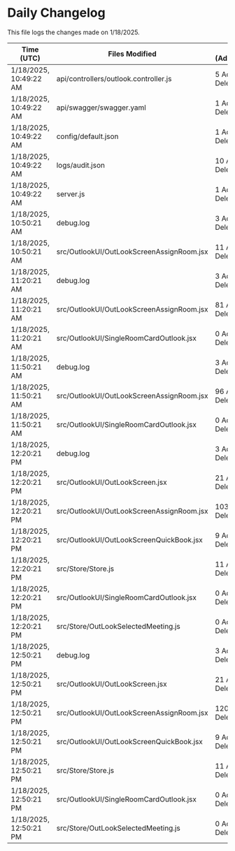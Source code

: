 # Daily Changelog

This file logs the changes made on 1/18/2025.

| Time (UTC)             | Files Modified                    | Changes (Addition/Deletion) |
|------------------------|-----------------------------------|-----------------------------|
| 1/18/2025, 10:49:22 AM | api/controllers/outlook.controller.js | 5 Additions & 5 Deletions |
| 1/18/2025, 10:49:22 AM | api/swagger/swagger.yaml | 1 Additions & 1 Deletions |
| 1/18/2025, 10:49:22 AM | config/default.json | 1 Additions & 1 Deletions |
| 1/18/2025, 10:49:22 AM | logs/audit.json | 10 Additions & 10 Deletions |
| 1/18/2025, 10:49:22 AM | server.js | 1 Additions & 1 Deletions |
| 1/18/2025, 10:50:21 AM | debug.log | 3 Additions & 0 Deletions|
| 1/18/2025, 10:50:21 AM | src/OutlookUI/OutLookScreenAssignRoom.jsx | 11 Additions & 19 Deletions|
| 1/18/2025, 11:20:21 AM | debug.log | 3 Additions & 0 Deletions|
| 1/18/2025, 11:20:21 AM | src/OutlookUI/OutLookScreenAssignRoom.jsx | 81 Additions & 53 Deletions|
| 1/18/2025, 11:20:21 AM | src/OutlookUI/SingleRoomCardOutlook.jsx | 0 Additions & 0 Deletions|
| 1/18/2025, 11:50:21 AM | debug.log | 3 Additions & 0 Deletions|
| 1/18/2025, 11:50:21 AM | src/OutlookUI/OutLookScreenAssignRoom.jsx | 96 Additions & 54 Deletions|
| 1/18/2025, 11:50:21 AM | src/OutlookUI/SingleRoomCardOutlook.jsx | 0 Additions & 0 Deletions|
| 1/18/2025, 12:20:21 PM | debug.log | 3 Additions & 0 Deletions|
| 1/18/2025, 12:20:21 PM | src/OutlookUI/OutLookScreen.jsx | 21 Additions & 17 Deletions|
| 1/18/2025, 12:20:21 PM | src/OutlookUI/OutLookScreenAssignRoom.jsx | 103 Additions & 56 Deletions|
| 1/18/2025, 12:20:21 PM | src/OutlookUI/OutLookScreenQuickBook.jsx | 9 Additions & 3 Deletions|
| 1/18/2025, 12:20:21 PM | src/Store/Store.js | 11 Additions & 11 Deletions|
| 1/18/2025, 12:20:21 PM | src/OutlookUI/SingleRoomCardOutlook.jsx | 0 Additions & 0 Deletions|
| 1/18/2025, 12:20:21 PM | src/Store/OutLookSelectedMeeting.js | 0 Additions & 0 Deletions|
| 1/18/2025, 12:50:21 PM | debug.log | 3 Additions & 0 Deletions|
| 1/18/2025, 12:50:21 PM | src/OutlookUI/OutLookScreen.jsx | 21 Additions & 17 Deletions|
| 1/18/2025, 12:50:21 PM | src/OutlookUI/OutLookScreenAssignRoom.jsx | 120 Additions & 57 Deletions|
| 1/18/2025, 12:50:21 PM | src/OutlookUI/OutLookScreenQuickBook.jsx | 9 Additions & 3 Deletions|
| 1/18/2025, 12:50:21 PM | src/Store/Store.js | 11 Additions & 11 Deletions|
| 1/18/2025, 12:50:21 PM | src/OutlookUI/SingleRoomCardOutlook.jsx | 0 Additions & 0 Deletions|
| 1/18/2025, 12:50:21 PM | src/Store/OutLookSelectedMeeting.js | 0 Additions & 0 Deletions|
